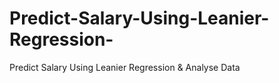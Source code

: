 # Predict-Salary-Using-Leanier-Regression-
Predict Salary Using Leanier Regression &amp; Analyse Data 
